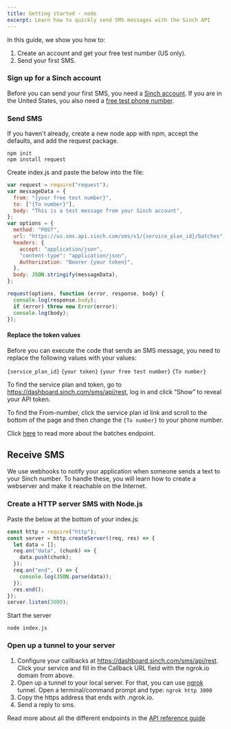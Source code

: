 ```yaml
---
title: Getting started - node
excerpt: Learn how to quickly send SMS messages with the Sinch API
---
```


In this guide, we show you how to:

1. Create an account and get your free test number (US only).
2. Send your first SMS.

### Sign up for a Sinch account

Before you can send your first SMS, you need a [Sinch
account](https://dashboard.sinch.com/signup). If you are in the United States, you also need a [free test phone number](https://dashboard.sinch.com/numbers/your-numbers/numbers).

### Send SMS

If you haven't already, create a new node app with npm, accept the defaults, and add the request package.

```shell
npm init
npm install request
```

Create index.js and paste the below into the file:

```javascript
var request = require("request");
var messageData = {
  from: "{your free test number}",
  to: ["{To number}"],
  body: "This is a test message from your Sinch account",
};
var options = {
  method: "POST",
  url: "https://us.sms.api.sinch.com/xms/v1/{service_plan_id}/batches",
  headers: {
    accept: "application/json",
    "content-type": "application/json",
    Authorization: "Bearer {your token}",
  },
  body: JSON.stringify(messageData),
};

request(options, function (error, response, body) {
  console.log(response.body);
  if (error) throw new Error(error);
  console.log(body);
});
```

#### Replace the token values

Before you can execute the code that sends an SMS message, you need to replace the following values with your values:

`{service_plan_id}`
`{your token}`
`{your free test number}`
`{To number}`

To find the service plan and token, go to <https://dashboard.sinch.com/sms/api/rest>, log in and click “Show” to reveal your API token.

To find the From-number, click the service plan id link and scroll to the bottom of the page and then change the `{To number}` to your phone number.

Click [here](https://developers.sinch.com/reference/#sendsms) to read more about the batches endpoint.

## Receive SMS

We use webhooks to notify your application when someone sends a text to your Sinch number. To handle these, you will learn how to create a webserver and make it reachable on the Internet.

### Create a HTTP server SMS with Node.js

Paste the below at the bottom of your index.js:

```javascript
const http = require("http");
const server = http.createServer((req, res) => {
  let data = [];
  req.on("data", (chunk) => {
    data.push(chunk);
  });
  req.on("end", () => {
    console.log(JSON.parse(data));
  });
  res.end();
});
server.listen(3000);
```

Start the server

```shell
node index.js
```

### Open up a tunnel to your server

1. Configure your callbacks at https://dashboard.sinch.com/sms/api/rest. Click your service and fill in the Callback URL field with the ngrok.io domain from above.
2. Open up a tunnel to your local server. For that, you can use [ngrok](https://ngrok.com/) tunnel. Open a terminal/command prompt and type: `ngrok http 3000`
3. Copy the https address that ends with .ngrok.io.
4. Send a reply to sms.

Read more about all the different endpoints in the [API reference guide](https://developers.sinch.com/reference)
